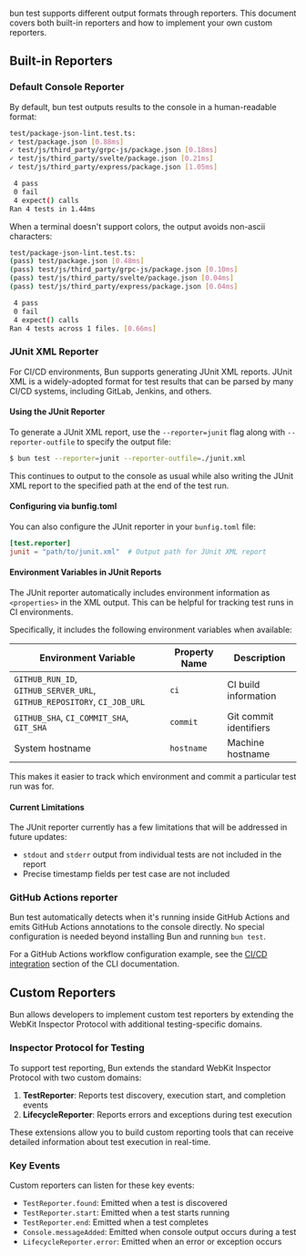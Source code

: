 bun test supports different output formats through reporters. This document covers both built-in reporters and how to implement your own custom reporters.

## Built-in Reporters

### Default Console Reporter

By default, bun test outputs results to the console in a human-readable format:

```sh
test/package-json-lint.test.ts:
✓ test/package.json [0.88ms]
✓ test/js/third_party/grpc-js/package.json [0.18ms]
✓ test/js/third_party/svelte/package.json [0.21ms]
✓ test/js/third_party/express/package.json [1.05ms]

 4 pass
 0 fail
 4 expect() calls
Ran 4 tests in 1.44ms
```

When a terminal doesn't support colors, the output avoids non-ascii characters:

```sh
test/package-json-lint.test.ts:
(pass) test/package.json [0.48ms]
(pass) test/js/third_party/grpc-js/package.json [0.10ms]
(pass) test/js/third_party/svelte/package.json [0.04ms]
(pass) test/js/third_party/express/package.json [0.04ms]

 4 pass
 0 fail
 4 expect() calls
Ran 4 tests across 1 files. [0.66ms]
```

### JUnit XML Reporter

For CI/CD environments, Bun supports generating JUnit XML reports. JUnit XML is a widely-adopted format for test results that can be parsed by many CI/CD systems, including GitLab, Jenkins, and others.

#### Using the JUnit Reporter

To generate a JUnit XML report, use the `--reporter=junit` flag along with `--reporter-outfile` to specify the output file:

```sh
$ bun test --reporter=junit --reporter-outfile=./junit.xml
```

This continues to output to the console as usual while also writing the JUnit XML report to the specified path at the end of the test run.

#### Configuring via bunfig.toml

You can also configure the JUnit reporter in your `bunfig.toml` file:

```toml
[test.reporter]
junit = "path/to/junit.xml"  # Output path for JUnit XML report
```

#### Environment Variables in JUnit Reports

The JUnit reporter automatically includes environment information as `<properties>` in the XML output. This can be helpful for tracking test runs in CI environments.

Specifically, it includes the following environment variables when available:

| Environment Variable                                                    | Property Name | Description            |
| ----------------------------------------------------------------------- | ------------- | ---------------------- |
| `GITHUB_RUN_ID`, `GITHUB_SERVER_URL`, `GITHUB_REPOSITORY`, `CI_JOB_URL` | `ci`          | CI build information   |
| `GITHUB_SHA`, `CI_COMMIT_SHA`, `GIT_SHA`                                | `commit`      | Git commit identifiers |
| System hostname                                                         | `hostname`    | Machine hostname       |

This makes it easier to track which environment and commit a particular test run was for.

#### Current Limitations

The JUnit reporter currently has a few limitations that will be addressed in future updates:

- `stdout` and `stderr` output from individual tests are not included in the report
- Precise timestamp fields per test case are not included

### GitHub Actions reporter

Bun test automatically detects when it's running inside GitHub Actions and emits GitHub Actions annotations to the console directly. No special configuration is needed beyond installing Bun and running `bun test`.

For a GitHub Actions workflow configuration example, see the [CI/CD integration](../cli/test.md#cicd-integration) section of the CLI documentation.

## Custom Reporters

Bun allows developers to implement custom test reporters by extending the WebKit Inspector Protocol with additional testing-specific domains.

### Inspector Protocol for Testing

To support test reporting, Bun extends the standard WebKit Inspector Protocol with two custom domains:

1. **TestReporter**: Reports test discovery, execution start, and completion events
2. **LifecycleReporter**: Reports errors and exceptions during test execution

These extensions allow you to build custom reporting tools that can receive detailed information about test execution in real-time.

### Key Events

Custom reporters can listen for these key events:

- `TestReporter.found`: Emitted when a test is discovered
- `TestReporter.start`: Emitted when a test starts running
- `TestReporter.end`: Emitted when a test completes
- `Console.messageAdded`: Emitted when console output occurs during a test
- `LifecycleReporter.error`: Emitted when an error or exception occurs

